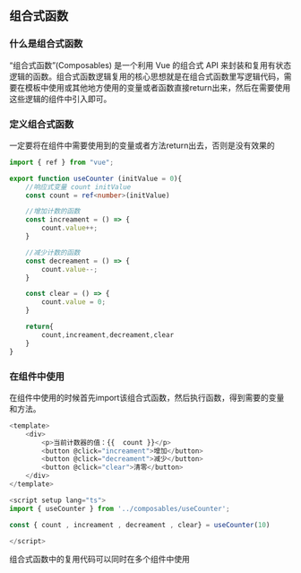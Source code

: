 ## 组合式函数

### 什么是组合式函数

“组合式函数”(Composables) 是一个利用 Vue 的组合式 API 来封装和复用有状态逻辑的函数。组合式函数逻辑复用的核心思想就是在组合式函数里写逻辑代码，需要在模板中使用或其他地方使用的变量或者函数直接return出来，然后在需要使用这些逻辑的组件中引入即可。

### 定义组合式函数

一定要将在组件中需要使用到的变量或者方法return出去，否则是没有效果的

```ts
import { ref } from "vue";

export function useCounter (initValue = 0){
    //响应式变量 count initValue
    const count = ref<number>(initValue)

    //增加计数的函数
    const increament = () => {
        count.value++;
    }

    //减少计数的函数
    const decreament = () => {
        count.value--;
    }

    const clear = () => {
        count.value = 0;
    }

    return{
        count,increament,decreament,clear
    }
}
```

### 在组件中使用

在组件中使用的时候首先import该组合式函数，然后执行函数，得到需要的变量和方法。

```ts
<template>
    <div>
        <p>当前计数器的值：{{  count }}</p>
        <button @click="increament">增加</button>
        <button @click="decreament">减少</button>
        <button @click="clear">清零</button>
    </div>
</template>

<script setup lang="ts">
import { useCounter } from '../composables/useCounter';

const { count , increament , decreament , clear} = useCounter(10)

</script>
```
组合式函数中的复用代码可以同时在多个组件中使用










